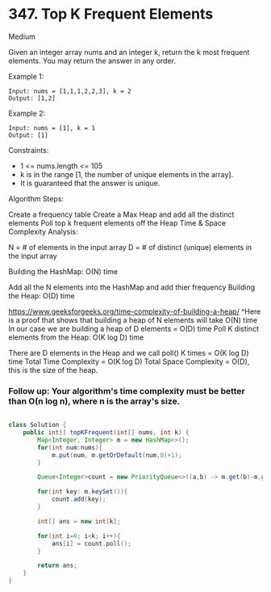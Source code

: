 # 347. Top K Frequent Elements
Medium

Given an integer array nums and an integer k, return the k most frequent elements. You may return the answer in any order.

 

Example 1:
```
Input: nums = [1,1,1,2,2,3], k = 2
Output: [1,2]
```
Example 2:
```
Input: nums = [1], k = 1
Output: [1]
 ```

Constraints:

- 1 <= nums.length <= 105
- k is in the range [1, the number of unique elements in the array].
- It is guaranteed that the answer is unique.
 
Algorithm Steps:

Create a frequency table
Create a Max Heap and add all the distinct elements
Poll top k frequent elements off the Heap
Time & Space Complexity Analysis:

N = # of elements in the input array
D = # of distinct (unique) elements in the input array

Building the HashMap: O(N) time

Add all the N elements into the HashMap and add thier frequency
Building the Heap: O(D) time

https://www.geeksforgeeks.org/time-complexity-of-building-a-heap/
^Here is a proof that shows that building a heap of N elements will take O(N) time
In our case we are building a heap of D elements = O(D) time
Poll K distinct elements from the Heap: O(K log D) time

There are D elements in the Heap and we call poll() K times = O(K log D) time
Total Time Complexity = O(K log D)
Total Space Complexity = O(D), this is the size of the heap.


### Follow up: Your algorithm's time complexity must be better than O(n log n), where n is the array's size.
```java

class Solution {
    public int[] topKFrequent(int[] nums, int k) {
        Map<Integer, Integer> m = new HashMap<>();
        for(int num:nums){
            m.put(num, m.getOrDefault(num,0)+1);
        }

        Queue<Integer>count = new PriorityQueue<>((a,b) -> m.get(b)-m.get(a));

        for(int key: m.keySet()){
            count.add(key);
        }

        int[] ans = new int[k];

        for(int i=0; i<k; i++){
            ans[i] = count.poll();
        }

        return ans;
    }
}

```

